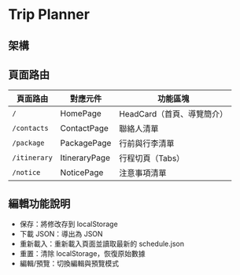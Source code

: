 # Trip Planner

## 架構

## 頁面路由
| 頁面路由      | 對應元件        | 功能區塊                   |
|---------------|-----------------|----------------------------|
| `/`           | HomePage        | HeadCard（首頁、導覽簡介） |
| `/contacts`   | ContactPage     | 聯絡人清單                 |
| `/package`    | PackagePage     | 行前與行李清單             |
| `/itinerary`  | ItineraryPage   | 行程切頁（Tabs）          |
| `/notice`     | NoticePage      | 注意事項清單               |

## 編輯功能說明
* 保存：將修改存到 localStorage
* 下載 JSON：導出為 JSON
* 重新載入：重新載入頁面並讀取最新的 schedule.json
* 重置：清除 localStorage，恢復原始數據
* 編輯/預覽：切換編輯與預覽模式